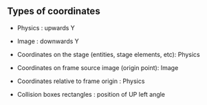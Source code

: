 ## Types of coordinates
- Physics : upwards Y
- Image : downwards Y


- Coordinates on the stage (entities, stage elements, etc): Physics   
- Coordinates on frame source image (origin point): Image  
- Coordinates relative to frame origin : Physics  
- Collision boxes rectangles : position of UP left angle


